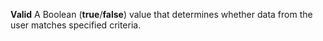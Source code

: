 **Valid** A Boolean (**true**/**false**) value that determines whether data from the user matches specified criteria.
